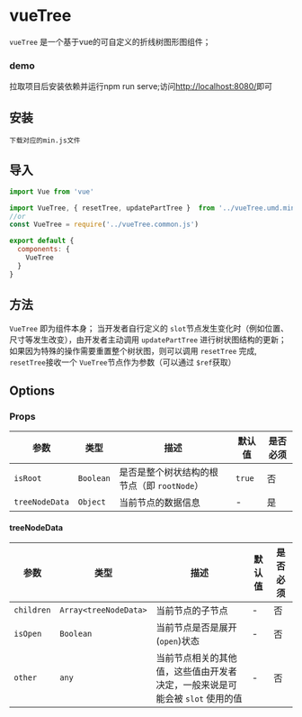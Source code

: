 # vueTree
`vueTree` 是一个基于vue的可自定义的折线树图形图组件；
### demo
拉取项目后安装依赖并运行npm run serve;访问[http://localhost:8080/](http://localhost:8080/)即可
## 安装
```
下载对应的min.js文件
```
## 导入
```js
import Vue from 'vue'

import VueTree, { resetTree, updatePartTree }  from '../vueTree.umd.min.js'
//or
const VueTree = require('../vueTree.common.js')

export default {
  components: {
    VueTree
  }
}
```

## 方法
`VueTree` 即为组件本身；
当开发者自行定义的 `slot`节点发生变化时（例如位置、尺寸等发生改变），由开发者主动调用 `updatePartTree` 进行树状图结构的更新；
如果因为特殊的操作需要重置整个树状图，则可以调用 `resetTree` 完成, `resetTree`接收一个 `VueTree`节点作为参数（可以通过 `$ref`获取）

## Options

### Props

|参数|类型|描述|默认值|是否必须|
|----|---|----|----|---|
|`isRoot`|`Boolean`|是否是整个树状结构的根节点（即 `rootNode`）|`true`|否|
|`treeNodeData`|`Object`|当前节点的数据信息|-|是|

#### treeNodeData

|参数|类型|描述|默认值|是否必须|
|----|---|----|----|---|
|`children`|`Array<treeNodeData>`|当前节点的子节点|-|否|
|`isOpen`|`Boolean`|当前节点是否是展开(`open`)状态|-|否|
|`other`|`any`|当前节点相关的其他值，这些值由开发者决定，一般来说是可能会被 `slot` 使用的值|-|否|
